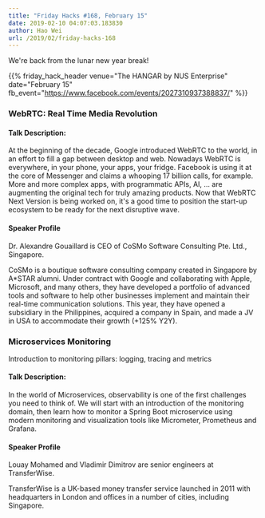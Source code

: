 ```yaml
---
title: "Friday Hacks #168, February 15"
date: 2019-02-10 04:07:03.183830
author: Hao Wei
url: /2019/02/friday-hacks-168
---
```


We're back from the lunar new year break!

{{% friday_hack_header
    venue="The HANGAR by NUS Enterprise"
    date="February 15"
    fb_event="https://www.facebook.com/events/2027310937388837/" %}}

### WebRTC: Real Time Media Revolution

#### Talk Description:

At the beginning of the decade, Google introduced WebRTC to the world, in an effort to fill a gap between desktop and web. Nowadays WebRTC is everywhere, in your phone, your apps, your fridge. Facebook is using it at the core of Messenger and claims a whooping 17 billion calls, for example. More and more complex apps, with programmatic APIs, AI, ... are augmenting the original tech for truly amazing products. Now that WebRTC Next Version is being worked on, it's a good time to position the start-up ecosystem to be ready for the next disruptive wave.

#### Speaker Profile

Dr. Alexandre Gouaillard is CEO of CoSMo Software Consulting Pte. Ltd., Singapore.

CoSMo is a boutique software consulting company created in Singapore by A*STAR alumni. Under contract with Google and collaborating with Apple, Microsoft, and many others, they have developed a portfolio of advanced tools and software to help other businesses implement and maintain their real-time communication solutions. This year, they have opened a subsidiary in the Philippines, acquired a company in Spain, and made a JV in USA to accommodate their growth (+125% Y2Y).


### Microservices Monitoring

Introduction to monitoring pillars: logging, tracing and metrics

#### Talk Description:

In the world of Microservices, observability is one of the first challenges you need to think of. We will start with an introduction of the monitoring domain, then learn how to monitor a Spring Boot microservice using modern monitoring and visualization tools like Micrometer, Prometheus and Grafana.

#### Speaker Profile

Louay Mohamed and Vladimir Dimitrov are senior engineers at TransferWise.

TransferWise is a UK-based money transfer service launched in 2011 with headquarters in London and offices in a number of cities, including Singapore.


